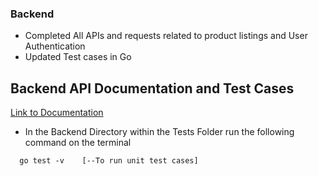 ### Backend

- Completed All APIs and requests related to product listings and User Authentication
- Updated Test cases in Go

## Backend API Documentation and Test Cases

[Link to Documentation](https://documenter.getpostman.com/view/15225745/UVkvHs5H)

- In the Backend Directory within the Tests Folder run the following command on the terminal

```
  go test -v    [--To run unit test cases]
```
